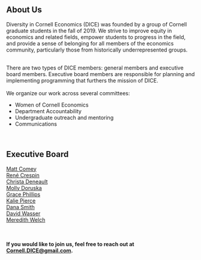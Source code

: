 <html lang="en">
  <head>
    <meta charset="utf-8">
    <meta name="description" content="About Us">
  
  </head>

        

<div class="page-header">
  <h2>About Us </h2>
</div>
Diversity in Cornell Economics (DICE) was founded by a group of Cornell graduate students in the fall of 2019. We strive to improve equity in economics and related fields, empower students to progress in the field, and provide a sense of belonging for all members of the economics community, particularly those from historically underrepresented groups.
<br>
<br>

There are two types of DICE members: general members and executive board members. Executive board members are responsible for planning and implementing programming that furthers the mission of DICE.
<br/>
<br/>
We organize our work across several committees:
<ul>
<li> Women of Cornell Economics </li>
<li> Department Accountability </li>
<li> Undergraduate outreach and mentoring </li>
<li> Communications </li>
</ul>
<br/>
   
<div class="page-header">
  <h2>Executive Board </h2>
</div>
<a href="https://www.matthewcomey.com/">Matt Comey</a>
<br/>
<a href="https://www.renecrespin.com/">Ren&eacute; Crespin</a>
<br/>
<a href="https://www.christa-deneault.com/">Christa Deneault</a>
<br/>
<a href="http://barrett.dyson.cornell.edu/research/group/molly-doruska.html">Molly Doruska</a>
<br/>
<a href="https://economics.cornell.edu/grace-phillips">Grace Phillips</a>
<br/>
<a href="https://economics.cornell.edu/kalie-pierce-0">Kalie Pierce</a>
<br/>
<a href="https://danajsmith.com/">Dana Smith</a>
<br/>
<a href="https://www.davidnwasser.com">David Wasser</a>
<br/>
<a href="https://www.human.cornell.edu/people/msw274">Meredith Welch</a>
<br/>
<br/>
<br/>
    
<strong>If you would like to join us, feel free to reach out at Cornell.DICE@gmail.com.</strong>

<br/>
<br/>
<br/>
     
  <span id="lastModified"></span>
